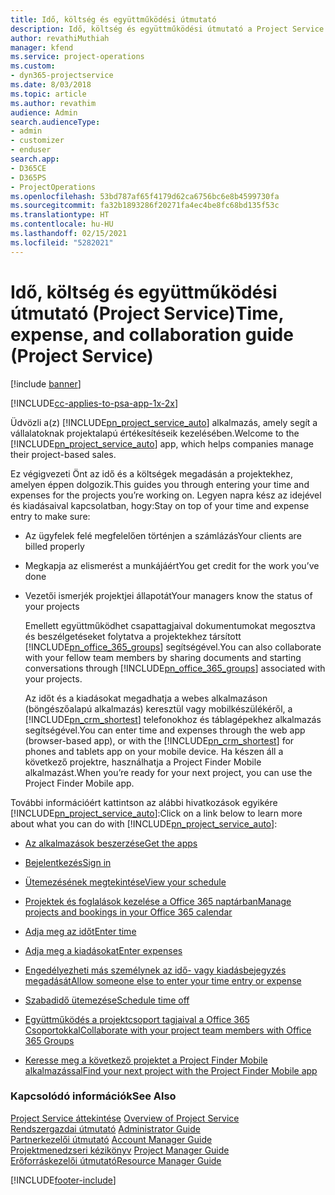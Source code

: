 ```yaml
---
title: Idő, költség és együttműködési útmutató
description: Idő, költség és együttműködési útmutató a Project Service szolgáltatáshoz
author: revathiMuthiah
manager: kfend
ms.service: project-operations
ms.custom:
- dyn365-projectservice
ms.date: 8/03/2018
ms.topic: article
ms.author: revathim
audience: Admin
search.audienceType:
- admin
- customizer
- enduser
search.app:
- D365CE
- D365PS
- ProjectOperations
ms.openlocfilehash: 53bd787af65f4179d62ca6756bc6e8b4599730fa
ms.sourcegitcommit: fa32b1893286f20271fa4ec4be8fc68bd135f53c
ms.translationtype: HT
ms.contentlocale: hu-HU
ms.lasthandoff: 02/15/2021
ms.locfileid: "5282021"
---
```

# <a name="time-expense-and-collaboration-guide-project-service"></a><span data-ttu-id="79623-103">Idő, költség és együttműködési útmutató (Project Service)</span><span class="sxs-lookup"><span data-stu-id="79623-103">Time, expense, and collaboration guide (Project Service)</span></span>

[!include [banner](../includes/psa-now-project-operations.md)]

[!INCLUDE[cc-applies-to-psa-app-1x-2x](../includes/cc-applies-to-psa-app-1x-2x.md)]

<span data-ttu-id="79623-104">Üdvözli a(z) [!INCLUDE[pn_project_service_auto](../includes/pn-project-service-auto.md)] alkalmazás, amely segít a vállalatoknak projektalapú értékesítéseik kezelésében.</span><span class="sxs-lookup"><span data-stu-id="79623-104">Welcome to the [!INCLUDE[pn_project_service_auto](../includes/pn-project-service-auto.md)] app, which helps companies manage their project-based sales.</span></span> 
  
 <span data-ttu-id="79623-105">Ez végigvezeti Önt az idő és a költségek megadásán a projektekhez, amelyen éppen dolgozik.</span><span class="sxs-lookup"><span data-stu-id="79623-105">This guides you through entering your time and expenses for the projects you’re working on.</span></span> <span data-ttu-id="79623-106">Legyen napra kész az idejével és kiadásaival kapcsolatban, hogy:</span><span class="sxs-lookup"><span data-stu-id="79623-106">Stay on top of your time and expense entry to make sure:</span></span>  
  
- <span data-ttu-id="79623-107">Az ügyfelek felé megfelelően történjen a számlázás</span><span class="sxs-lookup"><span data-stu-id="79623-107">Your clients are billed properly</span></span>  
  
- <span data-ttu-id="79623-108">Megkapja az elismerést a munkájáért</span><span class="sxs-lookup"><span data-stu-id="79623-108">You get credit for the work you’ve done</span></span>  
  
- <span data-ttu-id="79623-109">Vezetői ismerjék projektjei állapotát</span><span class="sxs-lookup"><span data-stu-id="79623-109">Your managers know the status of your projects</span></span>  
  
  <span data-ttu-id="79623-110">Emellett együttműködhet csapattagjaival dokumentumokat megosztva és beszélgetéseket folytatva a projektekhez társított [!INCLUDE[pn_office_365_groups](../includes/pn-office-365-groups.md)] segítségével.</span><span class="sxs-lookup"><span data-stu-id="79623-110">You can also collaborate with your fellow team members by sharing documents and starting conversations through [!INCLUDE[pn_office_365_groups](../includes/pn-office-365-groups.md)] associated with your projects.</span></span>  
  
  <span data-ttu-id="79623-111">Az időt és a kiadásokat megadhatja a webes alkalmazáson (böngészőalapú alkalmazás) keresztül vagy mobilkészülékéről, a [!INCLUDE[pn_crm_shortest](../includes/pn-crm-shortest.md)] telefonokhoz és táblagépekhez alkalmazás segítségével.</span><span class="sxs-lookup"><span data-stu-id="79623-111">You can enter time and expenses through the web app (browser-based app), or with the [!INCLUDE[pn_crm_shortest](../includes/pn-crm-shortest.md)] for phones and tablets app on your mobile device.</span></span> <span data-ttu-id="79623-112">Ha készen áll a következő projektre, használhatja a Project Finder Mobile alkalmazást.</span><span class="sxs-lookup"><span data-stu-id="79623-112">When you’re ready for your next project, you can use the Project Finder Mobile app.</span></span>  
  
<span data-ttu-id="79623-113">További információért kattintson az alábbi hivatkozások egyikére [!INCLUDE[pn_project_service_auto](../includes/pn-project-service-auto.md)]:</span><span class="sxs-lookup"><span data-stu-id="79623-113">Click on a link below to learn more about what you can do with [!INCLUDE[pn_project_service_auto](../includes/pn-project-service-auto.md)]:</span></span>  
  
-   [<span data-ttu-id="79623-114">Az alkalmazások beszerzése</span><span class="sxs-lookup"><span data-stu-id="79623-114">Get the apps</span></span>](../psa/get-apps.md)  
  
-   [<span data-ttu-id="79623-115">Bejelentkezés</span><span class="sxs-lookup"><span data-stu-id="79623-115">Sign in</span></span>](../psa/sign-in.md)  
  
-   [<span data-ttu-id="79623-116">Ütemezésének megtekintése</span><span class="sxs-lookup"><span data-stu-id="79623-116">View your schedule</span></span>](../psa/view-schedule.md)  
  
-   [<span data-ttu-id="79623-117">Projektek és foglalások kezelése a Office 365 naptárban</span><span class="sxs-lookup"><span data-stu-id="79623-117">Manage projects and bookings in your Office 365 calendar</span></span>](../psa/manage-project-bookings-office-365-calendar.md)  
  
-   [<span data-ttu-id="79623-118">Adja meg az időt</span><span class="sxs-lookup"><span data-stu-id="79623-118">Enter time</span></span>](../psa/enter-time.md)  
  
-   [<span data-ttu-id="79623-119">Adja meg a kiadásokat</span><span class="sxs-lookup"><span data-stu-id="79623-119">Enter expenses</span></span>](../psa/enter-expenses.md)  
  
-   [<span data-ttu-id="79623-120">Engedélyezheti más személynek az idő- vagy kiadásbejegyzés megadását</span><span class="sxs-lookup"><span data-stu-id="79623-120">Allow someone else to enter your time entry or expense</span></span>](../psa/allow-someone-else-enter-time-entry-expense.md)  
  
-   [<span data-ttu-id="79623-121">Szabadidő ütemezése</span><span class="sxs-lookup"><span data-stu-id="79623-121">Schedule time off</span></span>](../psa/schedule-time-off.md)  
  
-   [<span data-ttu-id="79623-122">Együttműködés a projektcsoport tagjaival a Office 365 Csoportokkal</span><span class="sxs-lookup"><span data-stu-id="79623-122">Collaborate with your project team members with Office 365 Groups</span></span>](../psa/collaborate-project-team-members-office-365-groups.md)  
  
-   [<span data-ttu-id="79623-123">Keresse meg a következő projektet a Project Finder Mobile alkalmazással</span><span class="sxs-lookup"><span data-stu-id="79623-123">Find your next project with the Project Finder Mobile app</span></span>](../psa/find-next-project-finder-mobile-app.md)  
  
### <a name="see-also"></a><span data-ttu-id="79623-124">Kapcsolódó információk</span><span class="sxs-lookup"><span data-stu-id="79623-124">See Also</span></span>  
 <span data-ttu-id="79623-125">[Project Service áttekintése](../psa/overview.md) </span><span class="sxs-lookup"><span data-stu-id="79623-125">[Overview of Project Service](../psa/overview.md) </span></span>  
 <span data-ttu-id="79623-126">[Rendszergazdai útmutató](../psa/admin-guide.md) </span><span class="sxs-lookup"><span data-stu-id="79623-126">[Administrator Guide](../psa/admin-guide.md) </span></span>  
 <span data-ttu-id="79623-127">[Partnerkezelői útmutató](../psa/account-manager-guide.md) </span><span class="sxs-lookup"><span data-stu-id="79623-127">[Account Manager Guide](../psa/account-manager-guide.md) </span></span>  
 <span data-ttu-id="79623-128">[Projektmenedzseri kézikönyv](../psa/project-manager-guide.md) </span><span class="sxs-lookup"><span data-stu-id="79623-128">[Project Manager Guide](../psa/project-manager-guide.md) </span></span>  
 [<span data-ttu-id="79623-129">Erőforráskezelői útmutató</span><span class="sxs-lookup"><span data-stu-id="79623-129">Resource Manager Guide</span></span>](../psa/resource-manager-guide.md)   


[!INCLUDE[footer-include](../includes/footer-banner.md)]